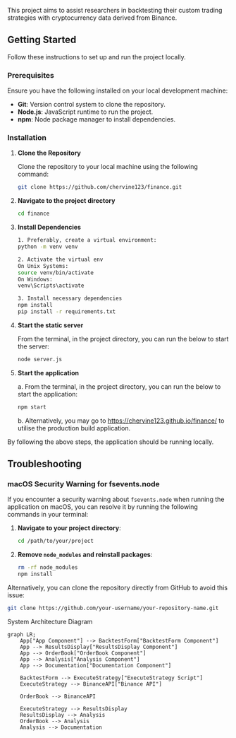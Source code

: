This project aims to assist researchers in backtesting their custom trading strategies with cryptocurrency data derived from Binance.

## Getting Started

Follow these instructions to set up and run the project locally.

### Prerequisites

Ensure you have the following installed on your local development machine:

- **Git**: Version control system to clone the repository.
- **Node.js**: JavaScript runtime to run the project.
- **npm**: Node package manager to install dependencies.

### Installation

1. **Clone the Repository**

   Clone the repository to your local machine using the following command:

   ```sh
   git clone https://github.com/chervine123/finance.git

2. **Navigate to the project directory**
   
   ```sh
   cd finance

3. **Install Dependencies**
   ```sh
   1. Preferably, create a virtual environment:
   python -m venv venv
   
   2. Activate the virtual env
   On Unix Systems:
   source venv/bin/activate
   On Windows:
   venv\Scripts\activate
   
   3. Install necessary dependencies
   npm install
   pip install -r requirements.txt


4. **Start the static server**

    From the terminal, in the project directory, you can run the below to start the server:   
    ```sh
    node server.js

5. **Start the application**

   a. From the terminal, in the project directory, you can run the below to start the application:   
    ```sh
    npm start
      ```
   b. Alternatively, you may go to https://chervine123.github.io/finance/ to utilise the production build application.


By following the above steps, the application should be running locally.



## Troubleshooting

### macOS Security Warning for fsevents.node

If you encounter a security warning about `fsevents.node` when running the application on macOS, you can resolve it by running the following commands in your terminal:

1. **Navigate to your project directory**:

    ```bash
    cd /path/to/your/project
    ```

2. **Remove `node_modules` and reinstall packages**:

    ```bash
    rm -rf node_modules
    npm install
    ```


Alternatively, you can clone the repository directly from GitHub to avoid this issue:

```bash
git clone https://github.com/your-username/your-repository-name.git
```

System Architecture Diagram
```mermaid
graph LR;
    App["App Component"] --> BacktestForm["BacktestForm Component"]
    App --> ResultsDisplay["ResultsDisplay Component"]
    App --> OrderBook["OrderBook Component"]
    App --> Analysis["Analysis Component"]
    App --> Documentation["Documentation Component"]

    BacktestForm --> ExecuteStrategy["ExecuteStrategy Script"]
    ExecuteStrategy --> BinanceAPI["Binance API"]

    OrderBook --> BinanceAPI

    ExecuteStrategy --> ResultsDisplay
    ResultsDisplay --> Analysis
    OrderBook --> Analysis
    Analysis --> Documentation
```
